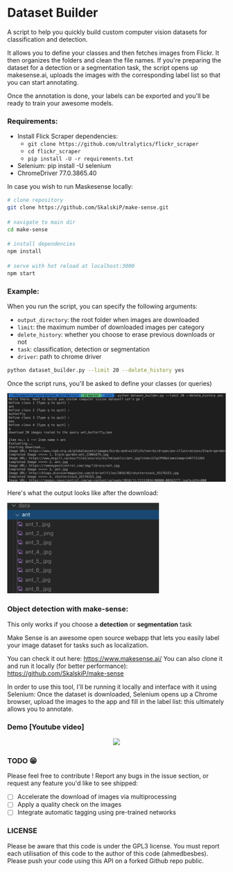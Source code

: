 # Dataset Builder

A script to help you quickly build custom computer vision datasets for classification and detection.

It allows you to define your classes and then fetches images from Flickr.
It then organizes the folders and clean the file names.
If you're preparing the dataset for a detection or a segmentation task, the script opens up makesense.ai, uploads the images with the corresponding label list so that you can start annotating.

Once the annotation is done, your labels can be exported and you'll be ready to train your awesome models.

### Requirements:

- Install Flick Scraper dependencies:
  - `git clone https://github.com/ultralytics/flickr_scraper`
  - `cd flickr_scraper`
  - `pip install -U -r requirements.txt`
- Selenium: pip install -U selenium
- ChromeDriver 77.0.3865.40

In case you wish to run Maskesense locally:

```bash
# clone repository
git clone https://github.com/SkalskiP/make-sense.git

# navigate to main dir
cd make-sense

# install dependencies
npm install

# serve with hot reload at localhost:3000
npm start
```

### Example:

When you run the script, you can specify the following arguments:

- `output_directory`: the root folder when images are downloaded
- `limit`: the maximum number of downloaded images per category
- `delete_history`: whether you choose to erase previous downloads or not
- `task`: classification, detection or segmentation
- `driver`: path to chrome driver

```bash
python dataset_builder.py --limit 20 --delete_history yes
```

Once the script runs, you'll be asked to define your classes (or queries)

<img src = "./images/screenshot.png" >

Here's what the output looks like after the download:

<img src = "./images/output.png" width=350>

### Object detection with make-sense:

This only works if you choose a **detection** or **segmentation** task

Make Sense is an awesome open source webapp that lets you easily label your image dataset for tasks such as localization.

You can check it out here: https://www.makesense.ai/
You can also clone it and run it locally (for better performance): https://github.com/SkalskiP/make-sense

In order to use this tool, I'll be running it locally and interface with it using Selenium: Once the dataset is downloaded, Selenium opens up a Chrome browser, upload the images to the app and fill in the label list: this ultimately allows you to annotate.

### Demo [Youtube video]

<p align="center">
  <a href="https://www.youtube.com/watch?v=qXLvMr9mrP4">
    <img src="https://img.youtube.com/vi/qXLvMr9mrP4/0.jpg">
  </a>
</p>

### TODO :grin:

Please feel free to contribute ! Report any bugs in the issue section, or request any feature you'd like to see shipped:

- [ ] Accelerate the download of images via multiprocessing
- [ ] Apply a quality check on the images
- [ ] Integrate automatic tagging using pre-trained networks

### LICENSE

Please be aware that this code is under the GPL3 license.
You must report each utilisation of this code to the author of this code (ahmedbesbes).
Please push your code using this API on a forked Github repo public.
